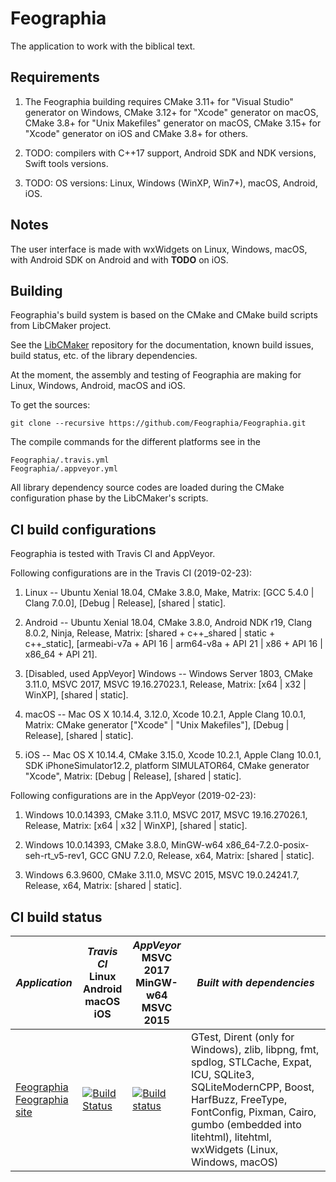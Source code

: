 # Feographia

The application to work with the biblical text.


## Requirements

1. The Feographia building requires CMake 3.11+ for "Visual Studio" generator on Windows, CMake 3.12+ for "Xcode" generator on macOS, CMake 3.8+ for "Unix Makefiles" generator on macOS, CMake 3.15+ for "Xcode" generator on iOS and CMake 3.8+ for others.

2. TODO: compilers with C++17 support, Android SDK and NDK versions, Swift tools versions.

3. TODO: OS versions: Linux, Windows (WinXP, Win7+), macOS, Android, iOS.


## Notes

The user interface is made with wxWidgets on Linux, Windows, macOS, with Android SDK on Android and with __TODO__ on iOS.


## Building

Feographia's build system is based on the CMake and CMake build scripts from LibCMaker project.

See the [LibCMaker](https://github.com/LibCMaker/LibCMaker) repository for the documentation, known build issues, build status, etc. of the library dependencies.

At the moment, the assembly and testing of Feographia are making for Linux, Windows, Android, macOS and iOS.

To get the sources:
```
git clone --recursive https://github.com/Feographia/Feographia.git
```

The compile commands for the different platforms see in the
```
Feographia/.travis.yml
Feographia/.appveyor.yml
```

All library dependency source codes are loaded during the CMake configuration phase by the LibCMaker's scripts.


## CI build configurations

Feographia is tested with Travis CI and AppVeyor.

Following configurations are in the Travis CI (2019-02-23):

1. Linux -- Ubuntu Xenial 18.04, CMake 3.8.0, Make, Matrix: [GCC 5.4.0 | Clang 7.0.0], [Debug | Release], [shared | static].

2. Android -- Ubuntu Xenial 18.04, CMake 3.8.0, Android NDK r19, Clang 8.0.2, Ninja, Release, Matrix: [shared + c++_shared | static + c++_static], [armeabi-v7a + API 16 | arm64-v8a + API 21 | x86 + API 16 | x86_64 + API 21].

3. [Disabled, used AppVeyor] Windows -- Windows Server 1803, CMake 3.11.0, MSVC 2017, MSVC 19.16.27023.1, Release, Matrix: [x64 | x32 | WinXP], [shared | static].

4. macOS -- Mac OS X 10.14.4, 3.12.0, Xcode 10.2.1, Apple Clang 10.0.1, Matrix: CMake generator ["Xcode" | "Unix Makefiles"], [Debug | Release], [shared | static].

5. iOS -- Mac OS X 10.14.4, CMake 3.15.0, Xcode 10.2.1, Apple Clang 10.0.1, SDK iPhoneSimulator12.2, platform SIMULATOR64, CMake generator "Xcode", Matrix: [Debug | Release], [shared | static].

Following configurations are in the AppVeyor (2019-02-23):

1. Windows 10.0.14393, CMake 3.11.0, MSVC 2017, MSVC 19.16.27026.1, Release, Matrix: [x64 | x32 | WinXP], [shared | static].

2. Windows 10.0.14393, CMake 3.8.0, MinGW-w64 x86_64-7.2.0-posix-seh-rt_v5-rev1, GCC GNU 7.2.0, Release, x64, Matrix: [shared | static].

3. Windows 6.3.9600, CMake 3.11.0, MSVC 2015, MSVC 19.0.24241.7, Release, x64, Matrix: [shared | static].


## CI build status

 *Application*   | *Travis CI* <br> Linux <br> Android <br> macOS <br> iOS   | *AppVeyor* <br> MSVC 2017 <br> MinGW-w64 <br> MSVC 2015   | *Built with dependencies*
 --------------- | --------------------------------------------------------- | --------------------------------------------------------- | ---------------------------
 [Feographia](https://github.com/Feographia/Feographia) <br> [Feographia site](https://github.com/Feographia/Feographia) | [![Build Status](https://travis-ci.com/Feographia/Feographia.svg?branch=master)](https://travis-ci.com/Feographia/Feographia) | [![Build status](https://ci.appveyor.com/api/projects/status/github/Feographia/Feographia?branch=master&svg=true)](https://ci.appveyor.com/project/NikitaFeodonit/feographia/branch/master) | GTest, Dirent (only for Windows), zlib, libpng, fmt, spdlog, STLCache, Expat, ICU, SQLite3, SQLiteModernCPP, Boost, HarfBuzz, FreeType, FontConfig, Pixman, Cairo, gumbo (embedded into litehtml), litehtml, wxWidgets (Linux, Windows, macOS)
